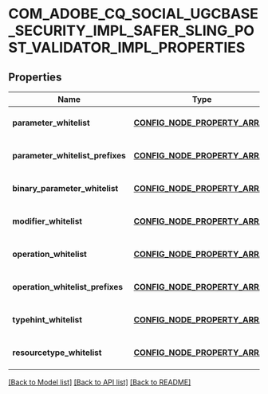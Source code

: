 # COM_ADOBE_CQ_SOCIAL_UGCBASE_SECURITY_IMPL_SAFER_SLING_POST_VALIDATOR_IMPL_PROPERTIES

## Properties
Name | Type | Description | Notes
------------ | ------------- | ------------- | -------------
**parameter_whitelist** | [**CONFIG_NODE_PROPERTY_ARRAY**](configNodePropertyArray.md) |  | [optional] [default to null]
**parameter_whitelist_prefixes** | [**CONFIG_NODE_PROPERTY_ARRAY**](configNodePropertyArray.md) |  | [optional] [default to null]
**binary_parameter_whitelist** | [**CONFIG_NODE_PROPERTY_ARRAY**](configNodePropertyArray.md) |  | [optional] [default to null]
**modifier_whitelist** | [**CONFIG_NODE_PROPERTY_ARRAY**](configNodePropertyArray.md) |  | [optional] [default to null]
**operation_whitelist** | [**CONFIG_NODE_PROPERTY_ARRAY**](configNodePropertyArray.md) |  | [optional] [default to null]
**operation_whitelist_prefixes** | [**CONFIG_NODE_PROPERTY_ARRAY**](configNodePropertyArray.md) |  | [optional] [default to null]
**typehint_whitelist** | [**CONFIG_NODE_PROPERTY_ARRAY**](configNodePropertyArray.md) |  | [optional] [default to null]
**resourcetype_whitelist** | [**CONFIG_NODE_PROPERTY_ARRAY**](configNodePropertyArray.md) |  | [optional] [default to null]

[[Back to Model list]](../README.md#documentation-for-models) [[Back to API list]](../README.md#documentation-for-api-endpoints) [[Back to README]](../README.md)


